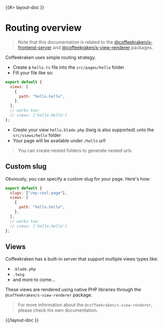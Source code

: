 <!--
/**
 * @name            Overview
 * @namespace       doc.routing
 * @type            Markdown
 * @platform        md
 * @status          stable
 * @menu            Documentation / Routing           /doc/routing/overview
 *
 * @since           2.0.0
 * @author    Olivier Bossel <olivier.bossel@gmail.com> (https://coffeekraken.io)
 */
-->

{{#> layout-doc }}

# Routing overview

> Note that this documentation is related to the [@coffeekraken/s-frontend-server](/package/@coffeekraken/s-frontend-server/doc/README) and [@coffeekraken/s-view-renderer](/package/@coffeekraken/s-view-renderer) packages.

Coffeekraken uses simple routing strategy.

- Create a `hello.ts` file into the `src/pages/hello` folder
- Fill your file like so:

```js
export default {
  views: [
    {
      path: "hello.hello",
    },
  ],
  // works too:
  // views: ['hello.hello']
};
```

- Create your view `hello.blade.php` (twig is also supported) unto the `src/views/hello` folder
- Your page will be available under `/hello` url!

> You can create nested folders to generate nested urls.

## Custom slug

Obviously, you can specify a custom slug for your page. Here's how:

```js
export default {
  slugs: ["/my-cool-page"],
  views: [
    {
      path: "hello.hello",
    },
  ],
  // works too:
  // views: ['hello.hello']
};
```

## Views

Coffeekraken has a built-in server that support multiple views types like:

- `.blade.php`
- `.twig`
- and more to come...

These views are rendered using native PHP libraries through the `@coffeekraken/s-view-renderer` package.

> For more information about the `@coffeekraken/s-view-renderer`, please check his own documentation.

{{/layout-doc }}
